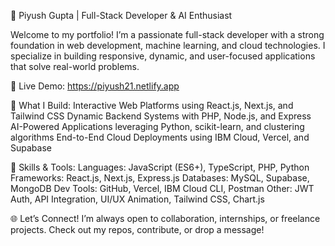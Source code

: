 🚀 Piyush Gupta | Full-Stack Developer & AI Enthusiast

Welcome to my portfolio! I’m a passionate full-stack developer with a strong foundation in web development, machine learning, and cloud technologies. I specialize in building responsive, dynamic, and user-focused applications that solve real-world problems.

🔗 Live Demo: https://piyush21.netlify.app


💼 What I Build:
Interactive Web Platforms using React.js, Next.js, and Tailwind CSS
Dynamic Backend Systems with PHP, Node.js, and Express
AI-Powered Applications leveraging Python, scikit-learn, and clustering algorithms
End-to-End Cloud Deployments using IBM Cloud, Vercel, and Supabase


🧠 Skills & Tools:
Languages: JavaScript (ES6+), TypeScript, PHP, Python
Frameworks: React.js, Next.js, Express.js
Databases: MySQL, Supabase, MongoDB
Dev Tools: GitHub, Vercel, IBM Cloud CLI, Postman
Other: JWT Auth, API Integration, UI/UX Animation, Tailwind CSS, Chart.js

🌐 Let’s Connect!
I’m always open to collaboration, internships, or freelance projects. Check out my repos, contribute, or drop a message!
